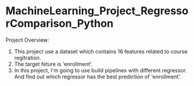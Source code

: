 # MachineLearning_Project_RegressorComparison_Python
Project Overview:

  1. This project use a dataset which contains 16 features related to course regitration.
  2. The target feture is 'enrollment'.
  3. In this project, I'm going to use build pipelines with different regressor. And find out which regressor has the best prediction of 'enrollment'.
